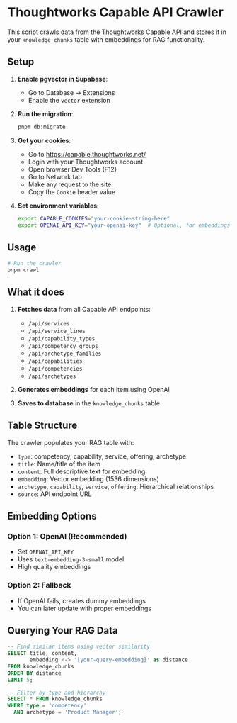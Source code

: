 # Thoughtworks Capable API Crawler

This script crawls data from the Thoughtworks Capable API and stores it in your `knowledge_chunks` table with embeddings for RAG functionality.

## Setup

1. **Enable pgvector in Supabase**:

   - Go to Database → Extensions
   - Enable the `vector` extension

2. **Run the migration**:

   ```bash
   pnpm db:migrate
   ```

3. **Get your cookies**:

   - Go to https://capable.thoughtworks.net/
   - Login with your Thoughtworks account
   - Open browser Dev Tools (F12)
   - Go to Network tab
   - Make any request to the site
   - Copy the `Cookie` header value

4. **Set environment variables**:
   ```bash
   export CAPABLE_COOKIES="your-cookie-string-here"
   export OPENAI_API_KEY="your-openai-key"  # Optional, for embeddings
   ```

## Usage

```bash
# Run the crawler
pnpm crawl
```

## What it does

1. **Fetches data** from all Capable API endpoints:

   - `/api/services`
   - `/api/service_lines`
   - `/api/capability_types`
   - `/api/competency_groups`
   - `/api/archetype_families`
   - `/api/capabilities`
   - `/api/competencies`
   - `/api/archetypes`

2. **Generates embeddings** for each item using OpenAI

3. **Saves to database** in the `knowledge_chunks` table

## Table Structure

The crawler populates your RAG table with:

- `type`: competency, capability, service, offering, archetype
- `title`: Name/title of the item
- `content`: Full descriptive text for embedding
- `embedding`: Vector embedding (1536 dimensions)
- `archetype`, `capability`, `service`, `offering`: Hierarchical relationships
- `source`: API endpoint URL

## Embedding Options

### Option 1: OpenAI (Recommended)

- Set `OPENAI_API_KEY`
- Uses `text-embedding-3-small` model
- High quality embeddings

### Option 2: Fallback

- If OpenAI fails, creates dummy embeddings
- You can later update with proper embeddings

## Querying Your RAG Data

```sql
-- Find similar items using vector similarity
SELECT title, content,
       embedding <-> '[your-query-embedding]' as distance
FROM knowledge_chunks
ORDER BY distance
LIMIT 5;

-- Filter by type and hierarchy
SELECT * FROM knowledge_chunks
WHERE type = 'competency'
  AND archetype = 'Product Manager';
```
